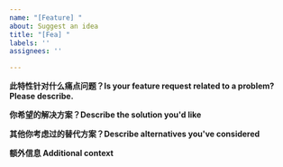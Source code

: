 ```yaml
---
name: "[Feature] "
about: Suggest an idea
title: "[Fea] "
labels: ''
assignees: ''

---
```


**此特性针对什么痛点问题？Is your feature request related to a problem? Please describe.**


**你希望的解决方案？Describe the solution you'd like**


**其他你考虑过的替代方案？Describe alternatives you've considered**


**额外信息  Additional context**
